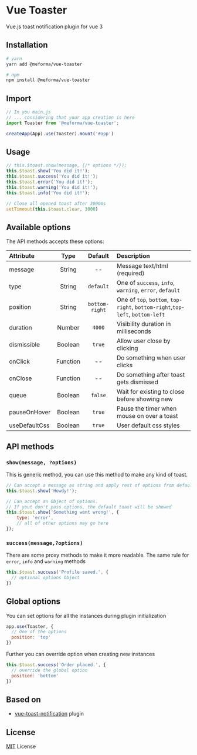 # Vue Toaster

Vue.js toast notification plugin for vue 3

## Installation
```bash
# yarn
yarn add @meforma/vue-toaster

# npm
npm install @meforma/vue-toaster
```

## Import
```js
// In you main.js
// ... considering that your app creation is here
import Toaster from '@meforma/vue-toaster';

createApp(App).use(Toaster).mount('#app')
```

## Usage
```js
// this.$toast.show(message, {/* options */});
this.$toast.show('You did it!');
this.$toast.success('You did it!');
this.$toast.error('You did it!');
this.$toast.warning('You did it!');
this.$toast.info('You did it!');

// Close all opened toast after 3000ms
setTimeout(this.$toast.clear, 3000)

```

## Available options
The API methods accepts these options:

| Attribute     | Type     | Default        | Description      |
| :---          | :---:    | :---:          | :---             |
|  message      | String   | --             |  Message text/html (required)   |
|  type         | String   | `default`      |  One of `success`, `info`, `warning`, `error`, `default`  |
|  position     | String   | `bottom-right` |  One of `top`, `bottom`, `top-right`, `bottom-right`,`top-left`, `bottom-left`  |
| duration      | Number   | `4000`         |  Visibility duration in milliseconds    |
| dismissible   | Boolean  | `true`         |  Allow user close by clicking    |
| onClick       | Function | --             |  Do something when user clicks    |
| onClose       | Function | --             |  Do something after toast gets dismissed    |
| queue         | Boolean | `false`         |  Wait for existing to close before showing new     |
| pauseOnHover  | Boolean | `true`          |  Pause the timer when mouse on over a toast    |
| useDefaultCss | Boolean | `true`          |  User default css styles   |

## API methods
### `show(message, ?options)`
This is generic method, you can use this method to make any kind of toast.
```js
// Can accept a message as string and apply rest of options from defaults
this.$toast.show('Howdy!');

// Can accept an Object of options.
// If yout don't pass options, the default toast will be showed
this.$toast.show('Something went wrong!', {
    type: 'error',
    // all of other options may go here
});
```

### `success(message,?options)`
There are some proxy methods to make it more readable. The same rule for `error`, `info` and `warning` methods
```js
this.$toast.success('Profile saved.', {
  // optional options Object
})
```

## Global options
You can set options for all the instances during plugin initialization
```js
app.use(Toaster, {
  // One of the options
  position: 'top'
})
```

Further you can override option when creating new instances
```js
this.$toast.success('Order placed.', {
  // override the global option
  position: 'bottom'
})
```

## Based on
* [vue-toast-notification](https://github.com/ankurk91/vue-toast-notification) plugin

## License
[MIT](LICENSE.txt) License

